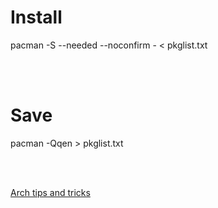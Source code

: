 # Install
pacman -S --needed --noconfirm - < pkglist.txt

</br></br>

# Save
pacman -Qqen > pkglist.txt

</br></br>

[Arch tips and tricks](https://wiki.archlinux.org/title/Pacman/Tips_and_tricks#List_of_installed_packages)

